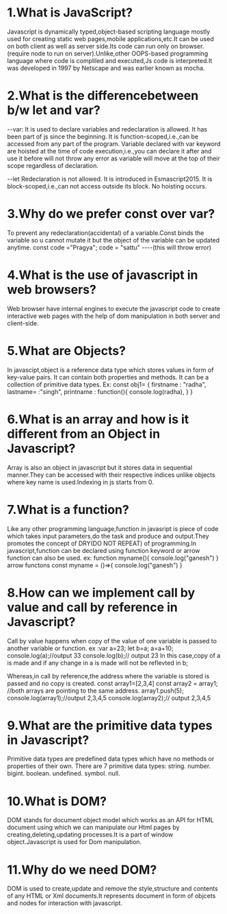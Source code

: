 # 1.What is JavaScript?
 Javascript is dynamically typed,object-based scripting language mostly used for creating static web pages,mobile applications,etc.It can be used on both client as well as server side.Its code can run only on browser.(require node to run on server).Unlike,other OOPS-based programming language where code is compliled and executed,Js code is interpreted.It was developed in 1997 by Netscape and was earlier known as mocha. 

# 2.What is the differencebetween b/w let and var?
--var: 
It is used to declare variables and redeclaration is allowed.
It has been part of js since the beginning.
It is function-scoped,i.e.,can be accessed from any part of the program.
Variable declared with var keyword are hoisted at the time of code execution,i.e.,you can declare it after and use it before will not throw any error as variable will move at the top of their scope regardless of declaration. 

--let
Redeclaration is not allowed.
It is introduced in Esmascript2015.
It is block-scoped,i.e.,can not access outside its block.
No hoisting occurs.

# 3.Why do we prefer const over var?
To prevent any redeclaration(accidental) of a variable.Const binds the variable so u cannot mutate it but the object of the variable can be updated anytime.
const code ="Pragya";
code = "sattu"  ----(this will throw error)

# 4.What is the use of javascript in web browsers?
Web browser have internal engines to execute the javascript code to create interactive web pages with the help of dom manipulation in both server and client-side.

# 5.What are Objects?
In javascipt,object is a reference data type which stores values in form of key-value pairs.
It can contain both properties and methods.
It can be a collection of primitive data types.
Ex:
const obj1= {
    firstname : "radha",
    lastname= :"singh",
    printname : function(){
        console.log(radha),
    }
} 

# 6.What is an array and how is it different from an Object in Javascript?
Array is also an object in javascript but it stores data in sequential manner.They can be accessed with their respective indices unlike objects where key name is used.Indexing in js starts from 0.

# 7.What is a function?
Like any other programming language,function in javasript is piece of code which takes input parameters,do the task and produce and output.They promotes the concept of DRY(DO NOT REPEAT) of programming.In javascript,function can be declared using function keyword or arrow function can also be used.
ex: function myname(){
    console.log("ganesh")
}
arrow functons
const myname = ()=>{
     console.log("ganesh")
}

# 8.How can we implement call by value and call by reference in Javascript?
Call by value happens when copy of the value of one variable is passed to another variable or function.
ex :var a=23;
let b=a;
a=a+10;
console.log(a);//output 33
console.log(b);// output 23
In this case,copy of a is made and if any change in a is made will not be reflevted in b;

Whereas,in call by reference,the address where the variable is stored is passed and no copy is created.
const array1=[2,3,4]
const array2 = array1; //both arrays are pointing to the same address.
array1.push(5);
console.log(array1);//output 2,3,4,5
console.log(array2);// output 2,3,4,5

# 9.What are the primitive data types in Javascript?
Primitive data types are predefined data types which have no methods or properties of their own.
There are 7 primitive data types:
string.
number.
bigint.
boolean.
undefined.
symbol.
null.

# 10.What is DOM?
DOM stands for document object model which works as an API for HTML document using which we can manipulate our Html pages by creating,deleting,updating processes.It is a part of window object.Javascript is used for Dom manipulation.

# 11.Why do we need DOM?
DOM is used to create,update and remove the style,structure and contents of any HTML or Xml documents.It represents document in form of objcets and nodes for interaction with javascript.